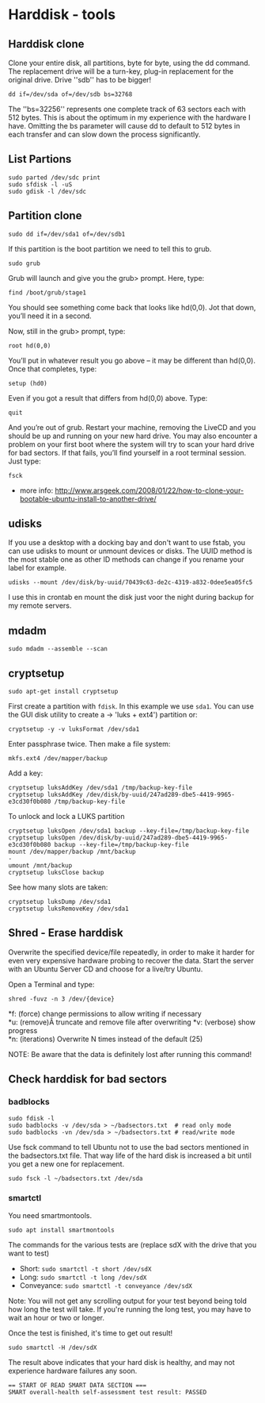 # Harddisk - tools

## Harddisk clone
Clone your entire disk, all partitions, byte for byte, using the dd command. The replacement drive will be a turn-key, plug-in replacement for the original drive. Drive ''sdb'' has to be bigger!

    dd if=/dev/sda of=/dev/sdb bs=32768

The ''bs=32256'' represents one complete track of 63 sectors each with 512 bytes. This is about the optimum in my experience with the hardware I have. Omitting the bs parameter will cause dd to default to 512 bytes in each transfer and can slow down the process significantly.

## List Partions

    sudo parted /dev/sdc print
    sudo sfdisk -l -uS
    sudo gdisk -l /dev/sdc

## Partition clone

    sudo dd if=/dev/sda1 of=/dev/sdb1

If this partition is the boot partition we need to tell this to grub.

    sudo grub

Grub will launch and give you the grub> prompt. Here, type:

    find /boot/grub/stage1

You should see something come back that looks like hd(0,0). Jot that down, you’ll need it in a second.

Now, still in the grub> prompt, type:

    root hd(0,0)

You’ll put in whatever result you go above – it may be different than hd(0,0). Once that completes, type:

    setup (hd0)

Even if you got a result that differs from hd(0,0) above. Type:

    quit

And you’re out of grub. Restart your machine, removing the LiveCD and you should be up and running on your new hard drive. You may also encounter a problem on your first boot where the system will try to scan your hard drive for bad sectors. If that fails, you’ll find yourself in a root terminal session. Just type:

    fsck

* more info: <http://www.arsgeek.com/2008/01/22/how-to-clone-your-bootable-ubuntu-install-to-another-drive/>

## udisks

If you use a desktop with a docking bay and  don't want to use fstab, you can use udisks to mount or unmount devices or disks.
The UUID method is the most stable one as other ID methods can change if you rename your label for example.

    udisks --mount /dev/disk/by-uuid/70439c63-de2c-4319-a832-0dee5ea05fc5

I use this in crontab en mount the disk just voor the night during backup for my remote servers.

## mdadm

    sudo mdadm --assemble --scan

## cryptsetup

 `sudo apt-get install cryptsetup`

First create a partition with `fdisk`. In this example we use `sda1`.
You can use the GUI disk utility to create a -> 'luks + ext4') partition or:

    cryptsetup -y -v luksFormat /dev/sda1

Enter passphrase twice. Then make a file system:

    mkfs.ext4 /dev/mapper/backup

Add a key:

    cryptsetup luksAddKey /dev/sda1 /tmp/backup-key-file
    cryptsetup luksAddKey /dev/disk/by-uuid/247ad289-dbe5-4419-9965-e3cd30f0b080 /tmp/backup-key-file

To unlock and lock a LUKS partition

    cryptsetup luksOpen /dev/sda1 backup --key-file=/tmp/backup-key-file
    cryptsetup luksOpen /dev/disk/by-uuid/247ad289-dbe5-4419-9965-e3cd30f0b080 backup --key-file=/tmp/backup-key-file
    mount /dev/mapper/backup /mnt/backup
    -
    umount /mnt/backup
    cryptsetup luksClose backup

See how many slots are taken:

    cryptsetup luksDump /dev/sda1
    cryptsetup luksRemoveKey /dev/sda1


## Shred - Erase harddisk

Overwrite the specified device/file repeatedly, in order to make it harder for even very expensive hardware probing to recover the data.
Start the server with an Ubuntu Server CD and choose for a live/try Ubuntu.

Open a Terminal and type:

    shred -fuvz -n 3 /dev/{device}

*f: (force) change permissions to allow writing if necessary<br>
*u: (remove)Â truncate and remove file after overwriting
*v: (verbose) show progress<br>
*n: (iterations) Overwrite N times instead of the default (25)

NOTE: Be aware that the data is definitely lost after running this command!

## Check harddisk for bad sectors

### badblocks

    sudo fdisk -l
    sudo badblocks -v /dev/sda > ~/badsectors.txt  # read only mode
    sudo badblocks -vn /dev/sda > ~/badsectors.txt # read/write mode

Use fsck command to tell Ubuntu not to use the bad sectors mentioned in the badsectors.txt file. That way life of the hard disk is increased a bit until you get a new one for replacement.

    sudo fsck -l ~/badsectors.txt /dev/sda

### smartctl

You need smartmontools.

    sudo apt install smartmontools

The commands for the various tests are (replace sdX with the drive that you want to test)

* Short: `sudo smartctl -t short /dev/sdX`
* Long: `sudo smartctl -t long /dev/sdX`
* Conveyance: `sudo smartctl -t conveyance /dev/sdX`

Note: You will not get any scrolling output for your test beyond being told how long the test will take.
If you're running the long test, you may have to wait an hour or two or longer.

Once the test is finished, it's time to get out result!

    sudo smartctl -H /dev/sdX

The result above indicates that your hard disk is healthy, and may not experience hardware failures any soon.

    == START OF READ SMART DATA SECTION ===
    SMART overall-health self-assessment test result: PASSED


